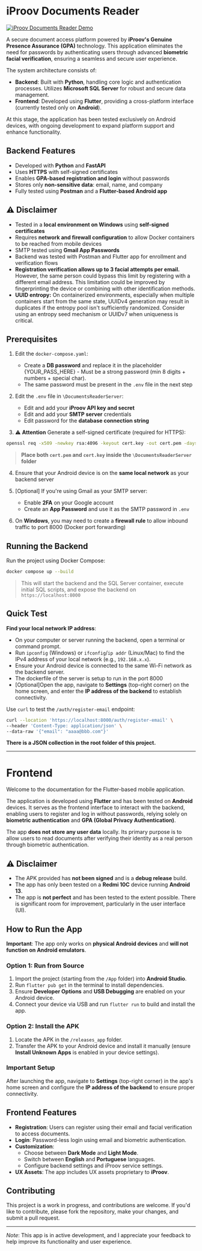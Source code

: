 # iProov Documents Reader


[![iProov Documents Reader Demo](https://img.youtube.com/vi/Ea41xOrLWbs/0.jpg)](https://www.youtube.com/watch?v=Ea41xOrLWbs)


A secure document access platform powered by **iProov's Genuine Presence Assurance (GPA)** technology. This application eliminates the need for passwords by authenticating users through advanced **biometric facial verification**, ensuring a seamless and secure user experience.

The system architecture consists of:
- **Backend**: Built with **Python**, handling core logic and authentication processes. Utilizes **Microsoft SQL Server** for robust and secure data management.
- **Frontend**: Developed using **Flutter**, providing a cross-platform interface (currently tested only on **Android**).

At this stage, the application has been tested exclusively on Android devices, with ongoing development to expand platform support and enhance functionality.

## Backend Features

* Developed with **Python** and **FastAPI**
* Uses **HTTPS** with self-signed certificates
* Enables **GPA-based registration and login** without passwords
* Stores only **non-sensitive data**: email, name, and company
* Fully tested using **Postman** and a **Flutter-based Android app**

## ⚠️ Disclaimer

* Tested in a **local environment on Windows** using **self-signed certificates**
* Requires **network and firewall configuration** to allow Docker containers to be reached from mobile devices
* SMTP tested using **Gmail App Passwords**
* Backend was tested with Postman and Flutter app for enrollment and verification flows
* **Registration verification allows up to 3 facial attempts per email.** However, the same person could bypass this limit by registering with a different email address. This limitation could be improved by fingerprinting the device or combining with other identification methods.
* **UUID entropy:** On containerized environments, especially when multiple containers start from the same state, UUIDv4 generation may result in duplicates if the entropy pool isn't sufficiently randomized. Consider using an entropy seed mechanism or UUIDv7 when uniqueness is critical.

## Prerequisites

1. Edit the `docker-compose.yaml`:

   * Create a **DB password** and replace it in the placeholder {YOUR_PASS_HERE} - Must be a strong password (min 8 digits + numbers + special char).
   * The same password must be present in the `.env` file in the next step

2. Edit the `.env` file in `\DocumentsReaderServer`:

   * Edit and add your **iProov API key and secret**
   * Edit and add your **SMTP server** credentials
   * Edit password for the **database connection string**

3. ⚠️ **Attention** Generate a self-signed certificate (required for HTTPS):

```bash
openssl req -x509 -newkey rsa:4096 -keyout cert.key -out cert.pem -days 365 -nodes
```

> **Place both `cert.pem` and `cert.key` inside the `\DocumentsReaderServer` folder**

4. Ensure that your Android device is on the **same local network** as your backend server

5. \[Optional] If you're using Gmail as your SMTP server:

   * Enable **2FA** on your Google account
   * Create an **App Password** and use it as the SMTP password in `.env`

6. On **Windows**, you may need to create a **firewall rule** to allow inbound traffic to port 8000 (Docker port forwarding)

## Running the Backend

Run the project using Docker Compose:

```bash
docker compose up --build
```

> This will start the backend and the SQL Server container, execute initial SQL scripts, and expose the backend on `https://localhost:8000`

## Quick Test

**Find your local network IP address**:
   - On your computer or server running the backend, open a terminal or command prompt.
   - Run `ipconfig` (Windows) or `ifconfig`/`ip addr` (Linux/Mac) to find the IPv4 address of your local network (e.g., `192.168.x.x`).
   - Ensure your Android device is connected to the same Wi-Fi network as the backend server.
   - The dockerfile of the server is setup to run in the port 8000
   - \[Optional]Open the app, navigate to **Settings** (top-right corner) on the home screen, and enter the **IP address of the backend** to establish connectivity.

Use `curl` to test the `/auth/register-email` endpoint:

```bash
curl --location 'https://localhost:8000/auth/register-email' \
--header 'Content-Type: application/json' \
--data-raw '{"email": "aaaa@bbb.com"}'
```

**There is a JSON collection in the root folder of this project.**

---

# Frontend

Welcome to the documentation for the Flutter-based mobile application.

The application is developed using **Flutter** and has been tested on **Android** devices. It serves as the frontend interface to interact with the backend, enabling users to register and log in without passwords, relying solely on **biometric authentication** and **GPA (Global Privacy Authentication)**. 

The app **does not store any user data** locally. Its primary purpose is to allow users to read documents after verifying their identity as a real person through biometric authentication.

## ⚠️ Disclaimer

- The APK provided has **not been signed** and is a **debug release** build.
- The app has only been tested on a **Redmi 10C** device running **Android 13**.
- The app is **not perfect** and has been tested to the extent possible. There is significant room for improvement, particularly in the user interface (UI).

## How to Run the App

**Important**: The app only works on **physical Android devices** and **will not function on Android emulators**.

### Option 1: Run from Source
1. Import the project (starting from the `/App` folder) into **Android Studio**.
2. Run `flutter pub get` in the terminal to install dependencies.
3. Ensure **Developer Options** and **USB Debugging** are enabled on your Android device.
4. Connect your device via USB and run `flutter run` to build and install the app.

### Option 2: Install the APK
1. Locate the APK in the `/releases_app` folder.
2. Transfer the APK to your Android device and install it manually (ensure **Install Unknown Apps** is enabled in your device settings).

### Important Setup
After launching the app, navigate to **Settings** (top-right corner) in the app's home screen and configure the **IP address of the backend** to ensure proper connectivity.

## Frontend Features

- **Registration**: Users can register using their email and facial verification to access documents.
- **Login**: Password-less login using email and biometric authentication.
- **Customization**:
  - Choose between **Dark Mode** and **Light Mode**.
  - Switch between **English** and **Portuguese** languages.
  - Configure backend settings and iProov service settings.
- **UX Assets**: The app includes UX assets proprietary to **iProov**.

## Contributing

This project is a work in progress, and contributions are welcome. If you'd like to contribute, please fork the repository, make your changes, and submit a pull request.

---

*Note*: This app is in active development, and I appreciate your feedback to help improve its functionality and user experience.
